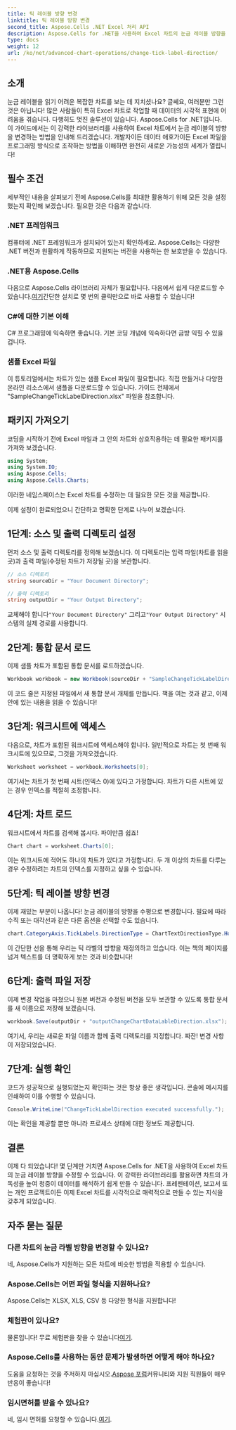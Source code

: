 ```yaml
---
title: 틱 레이블 방향 변경
linktitle: 틱 레이블 방향 변경
second_title: Aspose.Cells .NET Excel 처리 API
description: Aspose.Cells for .NET을 사용하여 Excel 차트의 눈금 레이블 방향을 빠르게 변경하세요. 원활한 구현을 위해 이 가이드를 따르세요.
type: docs
weight: 12
url: /ko/net/advanced-chart-operations/change-tick-label-direction/
---
```

## 소개

눈금 레이블을 읽기 어려운 복잡한 차트를 보는 데 지치셨나요? 글쎄요, 여러분만 그런 것은 아닙니다! 많은 사람들이 특히 Excel 차트로 작업할 때 데이터의 시각적 표현에 어려움을 겪습니다. 다행히도 멋진 솔루션이 있습니다. Aspose.Cells for .NET입니다. 이 가이드에서는 이 강력한 라이브러리를 사용하여 Excel 차트에서 눈금 레이블의 방향을 변경하는 방법을 안내해 드리겠습니다. 개발자이든 데이터 애호가이든 Excel 파일을 프로그래밍 방식으로 조작하는 방법을 이해하면 완전히 새로운 가능성의 세계가 열립니다!

## 필수 조건

세부적인 내용을 살펴보기 전에 Aspose.Cells를 최대한 활용하기 위해 모든 것을 설정했는지 확인해 보겠습니다. 필요한 것은 다음과 같습니다.

### .NET 프레임워크

컴퓨터에 .NET 프레임워크가 설치되어 있는지 확인하세요. Aspose.Cells는 다양한 .NET 버전과 원활하게 작동하므로 지원되는 버전을 사용하는 한 보호받을 수 있습니다.

### .NET용 Aspose.Cells

다음으로 Aspose.Cells 라이브러리 자체가 필요합니다. 다음에서 쉽게 다운로드할 수 있습니다.[여기](https://releases.aspose.com/cells/net/)간단한 설치로 몇 번의 클릭만으로 바로 사용할 수 있습니다!

### C#에 대한 기본 이해

C# 프로그래밍에 익숙하면 좋습니다. 기본 코딩 개념에 익숙하다면 금방 익힐 수 있을 겁니다. 

### 샘플 Excel 파일

이 튜토리얼에서는 차트가 있는 샘플 Excel 파일이 필요합니다. 직접 만들거나 다양한 온라인 리소스에서 샘플을 다운로드할 수 있습니다. 가이드 전체에서 "SampleChangeTickLabelDirection.xlsx" 파일을 참조합니다.

## 패키지 가져오기

코딩을 시작하기 전에 Excel 파일과 그 안의 차트와 상호작용하는 데 필요한 패키지를 가져와 보겠습니다.

```csharp
using System;
using System.IO;
using Aspose.Cells;
using Aspose.Cells.Charts;
```

이러한 네임스페이스는 Excel 차트를 수정하는 데 필요한 모든 것을 제공합니다. 

이제 설정이 완료되었으니 간단하고 명확한 단계로 나누어 보겠습니다.

## 1단계: 소스 및 출력 디렉토리 설정

먼저 소스 및 출력 디렉토리를 정의해 보겠습니다. 이 디렉토리는 입력 파일(차트를 읽을 곳)과 출력 파일(수정된 차트가 저장될 곳)을 보관합니다.

```csharp
// 소스 디렉토리
string sourceDir = "Your Document Directory";

// 출력 디렉토리
string outputDir = "Your Output Directory";
```

 교체해야 합니다`"Your Document Directory"` 그리고`"Your Output Directory"` 시스템의 실제 경로를 사용합니다. 

## 2단계: 통합 문서 로드

이제 샘플 차트가 포함된 통합 문서를 로드하겠습니다. 

```csharp
Workbook workbook = new Workbook(sourceDir + "SampleChangeTickLabelDirection.xlsx");
```

이 코드 줄은 지정된 파일에서 새 통합 문서 개체를 만듭니다. 책을 여는 것과 같고, 이제 안에 있는 내용을 읽을 수 있습니다!

## 3단계: 워크시트에 액세스

다음으로, 차트가 포함된 워크시트에 액세스해야 합니다. 일반적으로 차트는 첫 번째 워크시트에 있으므로, 그것을 가져오겠습니다.

```csharp
Worksheet worksheet = workbook.Worksheets[0];
```

여기서는 차트가 첫 번째 시트(인덱스 0)에 있다고 가정합니다. 차트가 다른 시트에 있는 경우 인덱스를 적절히 조정합니다. 

## 4단계: 차트 로드

워크시트에서 차트를 검색해 봅시다. 파이만큼 쉽죠!

```csharp
Chart chart = worksheet.Charts[0];
```

이는 워크시트에 적어도 하나의 차트가 있다고 가정합니다. 두 개 이상의 차트를 다루는 경우 수정하려는 차트의 인덱스를 지정하고 싶을 수 있습니다.

## 5단계: 틱 레이블 방향 변경

이제 재밌는 부분이 나옵니다! 눈금 레이블의 방향을 수평으로 변경합니다. 필요에 따라 수직 또는 대각선과 같은 다른 옵션을 선택할 수도 있습니다.

```csharp
chart.CategoryAxis.TickLabels.DirectionType = ChartTextDirectionType.Horizontal;
```

이 간단한 선을 통해 우리는 틱 라벨의 방향을 재정의하고 있습니다. 이는 책의 페이지를 넘겨 텍스트를 더 명확하게 보는 것과 비슷합니다!

## 6단계: 출력 파일 저장

이제 변경 작업을 마쳤으니 원본 버전과 수정된 버전을 모두 보관할 수 있도록 통합 문서를 새 이름으로 저장해 보겠습니다.

```csharp
workbook.Save(outputDir + "outputChangeChartDataLableDirection.xlsx");
```

여기서, 우리는 새로운 파일 이름과 함께 출력 디렉토리를 지정합니다. 짜잔! 변경 사항이 저장되었습니다.

## 7단계: 실행 확인

코드가 성공적으로 실행되었는지 확인하는 것은 항상 좋은 생각입니다. 콘솔에 메시지를 인쇄하여 이를 수행할 수 있습니다.

```csharp
Console.WriteLine("ChangeTickLabelDirection executed successfully.");
```

이는 확인을 제공할 뿐만 아니라 프로세스 상태에 대한 정보도 제공합니다. 

## 결론

이제 다 되었습니다! 몇 단계만 거치면 Aspose.Cells for .NET을 사용하여 Excel 차트의 눈금 레이블 방향을 수정할 수 있습니다. 이 강력한 라이브러리를 활용하면 차트의 가독성을 높여 청중이 데이터를 해석하기 쉽게 만들 수 있습니다. 프레젠테이션, 보고서 또는 개인 프로젝트이든 이제 Excel 차트를 시각적으로 매력적으로 만들 수 있는 지식을 갖추게 되었습니다.

## 자주 묻는 질문

### 다른 차트의 눈금 라벨 방향을 변경할 수 있나요?  
네, Aspose.Cells가 지원하는 모든 차트에 비슷한 방법을 적용할 수 있습니다.

### Aspose.Cells는 어떤 파일 형식을 지원하나요?  
Aspose.Cells는 XLSX, XLS, CSV 등 다양한 형식을 지원합니다!

### 체험판이 있나요?  
 물론입니다! 무료 체험판을 찾을 수 있습니다[여기](https://releases.aspose.com/).

### Aspose.Cells를 사용하는 동안 문제가 발생하면 어떻게 해야 하나요?  
 도움을 요청하는 것을 주저하지 마십시오.[Aspose 포럼](https://forum.aspose.com/c/cells/9)커뮤니티와 지원 직원들이 매우 반응이 좋습니다!

### 임시면허를 받을 수 있나요?  
 네, 임시 면허를 요청할 수 있습니다.[여기](https://purchase.aspose.com/temporary-license/).
